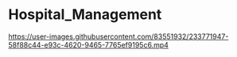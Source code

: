 # Hospital_Management

https://user-images.githubusercontent.com/83551932/233771947-58f88c44-e93c-4620-9465-7765ef9195c6.mp4




